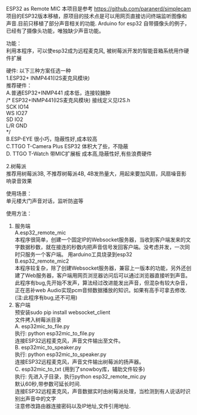 ESP32 as Remote MIC
本项目是参考 https://github.com/paranerd/simplecam 项目的ESP32版本移植，原项目的技术点是可以用网页直接访问终端监听图像和声音.目前只移植了部分声音相关的功能. Arduino for esp32 自带摄像头的例子，已经有了摄像头功能，唯独缺少声音功能。

功能：<br/>
利用本程序，可以使esp32成为远程麦克风, 被树莓派开发的智能音箱系统用作硬件扩展

硬件: 以下三种方案任选一种<br/>
1.ESP32+ INMP441(I2S麦克风模块)<br/>
   推荐硬件：<br/>
   A.普通ESP32+INMP441 成本低，连接较臃肿<br/>
/* ESP32+INMP441(I2S麦克风模块) 接线定义见I2S.h <br/>
SCK IO14<br/>
WS  IO27<br/>
SD  IO2<br/>
L/R GND<br/>
*/<br/>
   B.ESP-EYE 很小巧，隐蔽性好,成本较高 <br/>
   C.TTGO T-Camera Plus ESP32 体积大了些，不隐蔽<br/>
   D. TTGO T-Watch 带MIC扩展板 成本高,隐蔽性好,有些浪费硬件 <br/>
   
2.树莓派<br/>
   推荐用树莓派3B, 不推荐树莓派4B, 4B发热量大，用起来要加风扇，风扇噪音影响录音效果

使用场景：<br/>
单元楼大门声音对话，监听防盗等

使用方法：<br/>
1. 服务端<br/>
  A.esp32_remote_mic  <br/>
  本程序很简单，创建一个固定IP的Websocket服务器，当收到客户端发来的文字数据秒数，就在接连的秒数内把声音信号发回客户端。没考虑并发，一次同时只服务一个客户端。
  用arduino工具烧录到esp32<br/>
  B.esp32_remote_mic2 <br/>
  本程序较复杂，除了创建Websocket服务器，兼容上一版本的功能，另外还创建了Web服务器，客户端用网页浏览器访问后可以通过浏览器直接听到声音。此程序有bug,先开始不发声，算法经过改进能发出声音，但混杂有较大杂音，正在恶补web Audio实现pcm音频数据播放的知识。如果有高手可拿去修改. (注:此程序有bug,还不可用) <br/>
2. 客户端<br/>
  预安装sudo pip install websocket_client <br/>
  文件拷入树莓派目录 <br/>
  A. esp32mic_to_file.py <br/>
     执行: python esp32mic_to_file.py<br/>
     连接ESP32远程麦克风，声音文件输出至文件。<br/>
  B. esp32mic_to_speaker.py<br/>
     执行: python esp32mic_to_speaker.py<br/>
     连接ESP32远程麦克风，声音文件输出树莓派的扬声器。<br/>
  C. esp32mic_to_txt (用到了snowboy库，辅助文件较多) <br/>
     执行: 先进入子目录，执行python esp32_remote_mic.py <br/>
     默认60秒,带参数可延长时间.  <br/>
     连接ESP32远程麦克风，声音数据实时由树莓派处理，当检测到有人说话时识别出声音中的文字<br/>
  注意修改路由器连接密码以及IP地址,文件引用地址.

